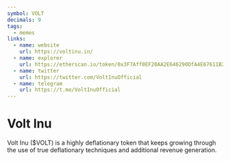 ```yaml
---
symbol: VOLT
decimals: 9
tags:
  - memes
links:
  - name: website
    url: https://voltinu.in/
  - name: explorer
    url: https://etherscan.io/token/0x3F7Aff0EF20AA2E646290DfA4E67611B2220C597
  - name: twitter
    url: https://twitter.com/VoltInuOfficial
  - name: telegram
    url: https://t.me/VoltInuOfficial
---
```


# Volt Inu

Volt Inu ($VOLT) is a highly deflationary token that keeps growing through the use of true deflationary techniques and additional revenue generation.
